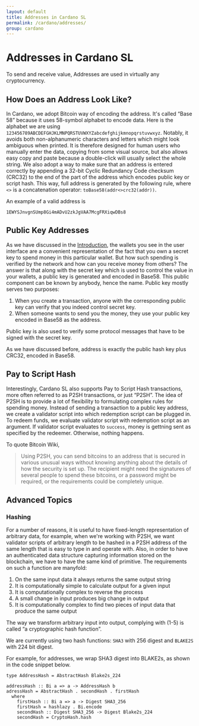 ```yaml
---
layout: default
title: Addresses in Cardano SL
permalink: /cardano/addresses/
group: cardano
---
```


# Addresses in Cardano SL

[//]: # (<2017-02-01>)

To send and receive value, Addresses are used in virtually any cryptocurrency.

## How Does an Address Look Like?

In Cardano, we adopt Bitcoin way of encoding the address. It's called
“Base 58” because it uses 58-symbol alphabet to encode data. Here is the
alphabet we are using
`123456789ABCDEFGHJKLMNPQRSTUVWXYZabcdefghijkmnopqrstuvwxyz`. Notably,
it avoids both non-alphanumeric characters and letters which might look
ambiguous when printed. It is therefore designed for human users who
manually enter the data, copying from some visual source, but also
allows easy copy and paste because a double-click will usually select
the whole string. We also adopt a way to make sure that an address is
entered correctly by appending a 32-bit Cyclic Redundancy Code checksum
(CRC32) to the end of the part of the address which encodes public key
or script hash. This way, full address is generated by the following
rule, where `<>` is a concatenation operator:
`toBase58(addr<>crc32(addr))`.

An example of a valid address is

```
1EWYSJnvgnSUmp8Gi4mADvU2zkJgVAA7McgFRXiqwDBs8
```

## Public Key Addresses

As we have discussed in the [Introduction](/#you-own-your-money), the
wallets you see in the user interface are a convenient representation of
the fact that you own a secret key to spend money in this particular
wallet. But how such spending is verified by the network and how can you
receive money from others? The answer is that along with the secret key
which is used to control the value in your wallets, a public key is
generated and encoded in Base58. This public component can be known by
anybody, hence the name. Public key mostly serves two purposes:

 1. When you create a transaction, anyone with the corresponding public
    key can verify that you indeed control secret key.
 2. When someone wants to send you the money, they use your public key
    encoded in Base58 as the address.

Public key is also used to verify some protocol messages that have to be
signed with the secret key.

As we have discussed before, address is exactly the public hash key plus
CRC32, encoded in Base58.

## Pay to Script Hash

Interestingly, Cardano SL also supports Pay to Script Hash transactions,
more often referred to as P2SH transactions, or just “P2SH”. The idea of
P2SH is to provide a lot of flexibility to formulating complex rules for
spending money. Instead of sending a transaction to a public key
address, we create a validator script into which redemption script can
be plugged in. To redeem funds, we evaluate validator script with
redemption script as an argument. If validator script evaluates to
`success`, money is gettning sent as specified by the redeemer.
Otherwise, nothing happens.

To quote Bitcoin Wiki,

> Using P2SH, you can send bitcoins to an address that is secured in
> various unusual ways without knowing anything about the details of how
> the security is set up. The recipient might need the signatures of
> several people to spend these bitcoins, or a password might be
> required, or the requirements could be completely unique.

## Advanced Topics

### Hashing

For a number of reasons, it is useful to have fixed-length
representation of arbitrary data, for example, when we're working with
P2SH, we want validator scripts of arbitrary length to be hashed in a
P2SH address of the same length that is easy to type in and operate
with. Also, in order to have an authenticated data structure capturing
information stored on the blockchain, we have to have the same kind of
primitive. The requirements on such a function are manyfold:

 1. On the same input data it always returns the same output string
 2. It is computationally simple to calculate output for a given input
 3. It is computationally complex to reverse the process
 4. A small change in input produces big change in output
 5. It is computationally complex to find two pieces of input data that
    produce the same output

The way we transform arbitrary input into output, complying with (1-5)
is called “a cryptographic hash function”.

We are currently using two hash functions: `SHA3` with 256 digest and
`BLAKE2S` with 224 bit digest.

For example, for addresses, we wrap SHA3 digest into BLAKE2s, as shown
in the code snippet below.

```
type AddressHash = AbstractHash Blake2s_224

addressHash :: Bi a => a -> AddressHash b
adressHash = AbstractHash . secondHash . firstHash
  where
    firstHash :: Bi a => a -> Digest SHA3_256
    firstHash = hashlazy . Bi.encode
    secondHash :: Digest SHA3_256 -> Digest Blake2s_224
    secondHash = CryptoHash.hash
```
